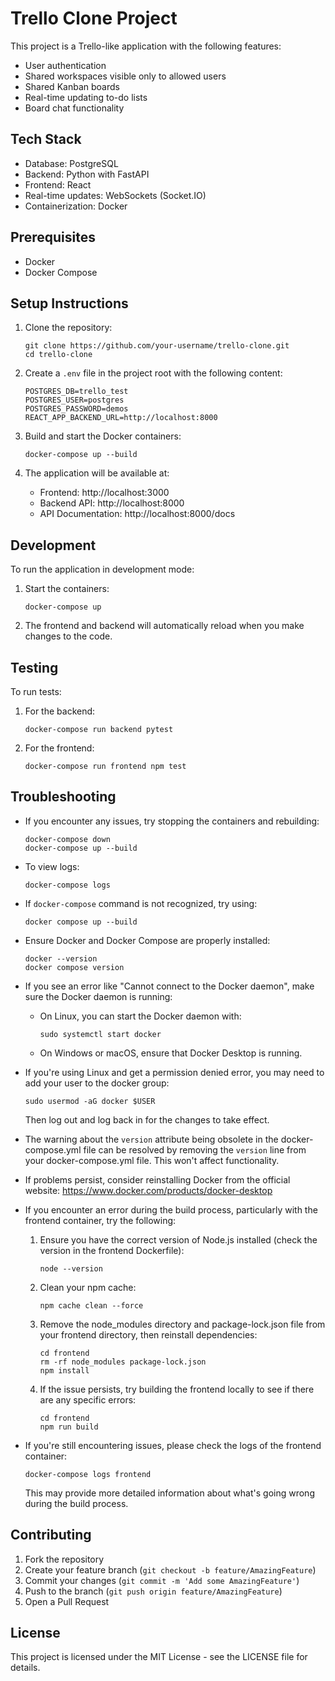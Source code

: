 # Trello Clone Project

This project is a Trello-like application with the following features:
- User authentication
- Shared workspaces visible only to allowed users
- Shared Kanban boards
- Real-time updating to-do lists
- Board chat functionality

## Tech Stack
- Database: PostgreSQL
- Backend: Python with FastAPI
- Frontend: React
- Real-time updates: WebSockets (Socket.IO)
- Containerization: Docker

## Prerequisites
- Docker
- Docker Compose

## Setup Instructions

1. Clone the repository:
   ```
   git clone https://github.com/your-username/trello-clone.git
   cd trello-clone
   ```

2. Create a `.env` file in the project root with the following content:
   ```
   POSTGRES_DB=trello_test
   POSTGRES_USER=postgres
   POSTGRES_PASSWORD=demos
   REACT_APP_BACKEND_URL=http://localhost:8000
   ```

3. Build and start the Docker containers:
   ```
   docker-compose up --build
   ```

4. The application will be available at:
   - Frontend: http://localhost:3000
   - Backend API: http://localhost:8000
   - API Documentation: http://localhost:8000/docs

## Development

To run the application in development mode:

1. Start the containers:
   ```
   docker-compose up
   ```

2. The frontend and backend will automatically reload when you make changes to the code.

## Testing

To run tests:

1. For the backend:
   ```
   docker-compose run backend pytest
   ```

2. For the frontend:
   ```
   docker-compose run frontend npm test
   ```

## Troubleshooting

- If you encounter any issues, try stopping the containers and rebuilding:
  ```
  docker-compose down
  docker-compose up --build
  ```

- To view logs:
  ```
  docker-compose logs
  ```

- If `docker-compose` command is not recognized, try using:
  ```
  docker compose up --build
  ```

- Ensure Docker and Docker Compose are properly installed:
  ```
  docker --version
  docker compose version
  ```

- If you see an error like "Cannot connect to the Docker daemon", make sure the Docker daemon is running:
  - On Linux, you can start the Docker daemon with:
    ```
    sudo systemctl start docker
    ```
  - On Windows or macOS, ensure that Docker Desktop is running.

- If you're using Linux and get a permission denied error, you may need to add your user to the docker group:
  ```
  sudo usermod -aG docker $USER
  ```
  Then log out and log back in for the changes to take effect.

- The warning about the `version` attribute being obsolete in the docker-compose.yml file can be resolved by removing the `version` line from your docker-compose.yml file. This won't affect functionality.

- If problems persist, consider reinstalling Docker from the official website: https://www.docker.com/products/docker-desktop

- If you encounter an error during the build process, particularly with the frontend container, try the following:

  1. Ensure you have the correct version of Node.js installed (check the version in the frontend Dockerfile):
     ```
     node --version
     ```

  2. Clean your npm cache:
     ```
     npm cache clean --force
     ```

  3. Remove the node_modules directory and package-lock.json file from your frontend directory, then reinstall dependencies:
     ```
     cd frontend
     rm -rf node_modules package-lock.json
     npm install
     ```

  4. If the issue persists, try building the frontend locally to see if there are any specific errors:
     ```
     cd frontend
     npm run build
     ```

- If you're still encountering issues, please check the logs of the frontend container:
  ```
  docker-compose logs frontend
  ```
  This may provide more detailed information about what's going wrong during the build process.

## Contributing

1. Fork the repository
2. Create your feature branch (`git checkout -b feature/AmazingFeature`)
3. Commit your changes (`git commit -m 'Add some AmazingFeature'`)
4. Push to the branch (`git push origin feature/AmazingFeature`)
5. Open a Pull Request

## License

This project is licensed under the MIT License - see the LICENSE file for details.
